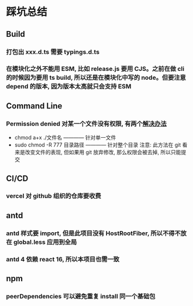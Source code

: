 # 踩坑总结



## Build
### 打包出 xxx.d.ts 需要 typings.d.ts
### 在模块化之外不能用 ESM, 比如 release.js 要用 CJS。之前在做 cli 的时候因为要用 ts build, 所以还是在模块化中写的 node。但要注意 depend 的版本, 因为版本太高就只会支持 ESM


## Command Line
### Permission denied 对某一个文件没有权限, 有两个[解决办法](https://zhuanlan.zhihu.com/p/95148639)
  - chmod a+x ./文件名  ———— 针对单一文件
  - sudo chmod -R 777 目录路径  ———— 针对整个目录
注意: 此方法在 git 看来是改变文件的表现, 但如果用 git 放弃修改, 那么权限会被去掉, 所以只能提交



## CI/CD
### vercel 对 github 组织的仓库要收费



## antd
### antd 样式要 import, 但是此项目没有 HostRootFiber, 所以不得不放在 global.less 应用到全局
### antd 4 依赖 react 16, 所以本项目也需一致


## npm
### peerDependencies 可以避免重复 install 同一个基础包
